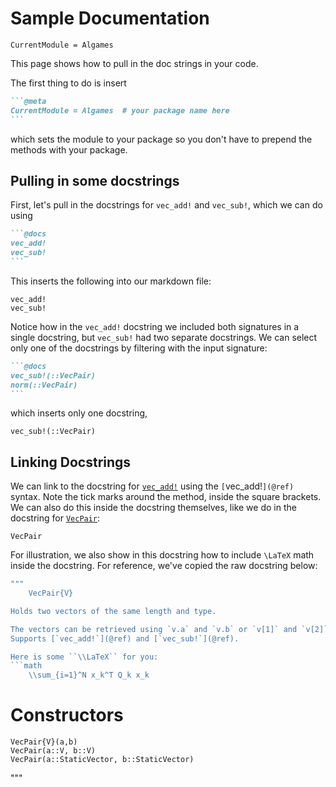 # Sample Documentation
```@meta
CurrentModule = Algames
```

This page shows how to pull in the doc strings in your code.

The first thing to do is insert
````markdown
```@meta
CurrentModule = Algames  # your package name here
```
````

which sets the module to your package so you don't have to prepend the methods with your
package.

## Pulling in some docstrings
First, let's pull in the docstrings for `vec_add!` and `vec_sub!`, which we can do using
````markdown
```@docs
vec_add!
vec_sub!
```
````

This inserts the following into our markdown file:

```@docs
vec_add!
vec_sub!
```

Notice how in the `vec_add!` docstring we included both signatures in a single docstring,
but `vec_sub!` had two separate docstrings. We can select only one of the docstrings by
filtering with the input signature:
````markdown
```@docs
vec_sub!(::VecPair)
norm(::VecPair)
```
````

which inserts only one docstring,
```@docs
vec_sub!(::VecPair)
```

## Linking Docstrings
We can link to the docstring for [`vec_add!`](@ref) using the `[`vec_add!`](@ref)` syntax.
Note the tick marks around the method, inside the square brackets. We can also do this
inside the docstring themselves, like we do in the docstring for [`VecPair`](@ref):

```@docs
VecPair
```

For illustration, we also show in this docstring how to include ``\LaTeX`` math inside the
docstring. For reference, we've copied the raw docstring below:

```julia
"""
    VecPair{V}

Holds two vectors of the same length and type.

The vectors can be retrieved using `v.a` and `v.b` or `v[1]` and `v[2]`.
Supports [`vec_add!`](@ref) and [`vec_sub!`](@ref).

Here is some ``\\LaTeX`` for you:
```math
    \\sum_{i=1}^N x_k^T Q_k x_k
```

# Constructors
    VecPair{V}(a,b)
    VecPair(a::V, b::V)
    VecPair(a::StaticVector, b::StaticVector)

"""
```
